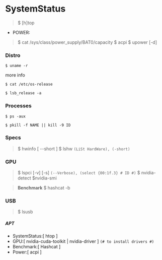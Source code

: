 # SystemStatus



>$ [h]top

- POWER:
>$ cat /sys/class/power_supply/BAT0/capacity
>$ acpi
>$ upower [-d]

### Distro

```
$ uname -r
```

more info

```
$ cat /etc/os-release
```

```
$ lsb_release -a
```

### Processes

```
$ ps -aux
```

```
$ pkill -f NAME || kill -9 ID
```


### Specs

>$ hwinfo [ --short ]
>$ lshw `(LiSt HardWare), (-short)`

### GPU

>$ lspci [-v]  [-s]  `(--Verbose), (select {00:1f.3} # ID #)`
>$ nvidia-detect
>$nvidia-smi

><b>Benchmark</b>
>$ hashcat -b


### USB

>$ lsusb


##### APT

- SystemStatus:[ htop ]
- GPU:[ nvidia-cuda-toolkit | nvidia-driver ] `(# to install drivers #)`
- Benchmark:[ Hashcat ]
- Power:[ acpi ]
